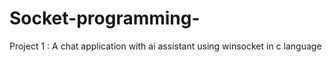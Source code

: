 # Socket-programming-
Project 1 : A chat application with ai assistant using winsocket in c language
